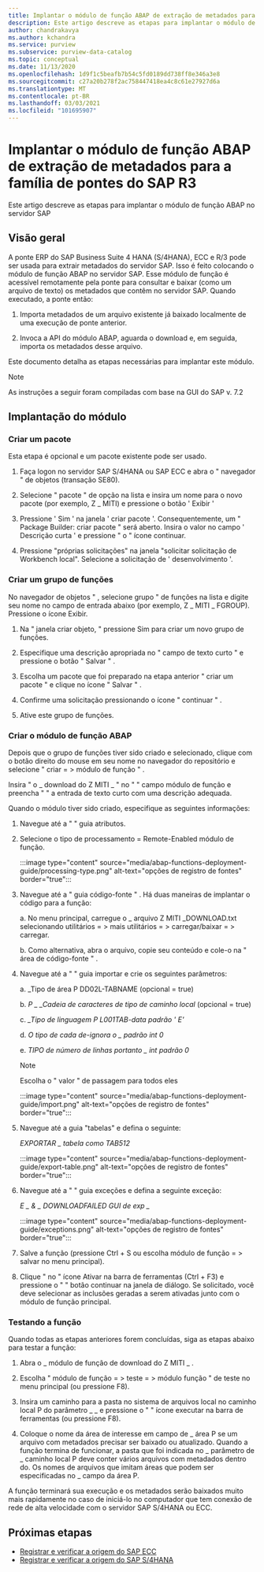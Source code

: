 ```yaml
---
title: Implantar o módulo de função ABAP de extração de metadados para a família de pontes do SAP R3 no Azure alcance
description: Este artigo descreve as etapas para implantar o módulo de função ABAP no servidor SAP
author: chandrakavya
ms.author: kchandra
ms.service: purview
ms.subservice: purview-data-catalog
ms.topic: conceptual
ms.date: 11/13/2020
ms.openlocfilehash: 1d9f1c5beafb7b54c5fd0189dd738ff8e346a3e8
ms.sourcegitcommit: c27a20b278f2ac758447418ea4c8c61e27927d6a
ms.translationtype: MT
ms.contentlocale: pt-BR
ms.lasthandoff: 03/03/2021
ms.locfileid: "101695907"
---
```

# <a name="deploy-the-metadata-extraction-abap-function-module-for-the-sap-r3-family-of-bridges"></a>Implantar o módulo de função ABAP de extração de metadados para a família de pontes do SAP R3 
Este artigo descreve as etapas para implantar o módulo de função ABAP no servidor SAP
## <a name="overview"></a>Visão geral 

A ponte ERP do SAP Business Suite 4 HANA (S/4HANA), ECC e R/3 pode ser usada para extrair metadados do servidor SAP. Isso é feito colocando o módulo de função ABAP no servidor SAP. Esse módulo de função é acessível remotamente pela ponte para consultar e baixar (como um arquivo de texto) os metadados que contêm no servidor SAP.
Quando executado, a ponte então:

1.  Importa metadados de um arquivo existente já baixado localmente de uma execução de ponte anterior.

2.  Invoca a API do módulo ABAP, aguarda o download e, em seguida, importa os metadados desse arquivo.

Este documento detalha as etapas necessárias para implantar este módulo.

> [!Note] 
>As instruções a seguir foram compiladas com base na GUI do SAP v. 7.2

## <a name="deployment-of-the-module"></a>Implantação do módulo 

### <a name="create-a-package"></a>Criar um pacote 

Esta etapa é opcional e um pacote existente pode ser usado.

1.  Faça logon no servidor SAP S/4HANA ou SAP ECC e abra o \" navegador \" de objetos (transação SE80).

2.  Selecione \" pacote \" de opção na lista e insira um nome para o novo pacote (por exemplo, Z \_ MITI) e pressione o botão ' Exibir '

3.  Pressione ' Sim ' na janela ' criar pacote '. Consequentemente, um \" Package Builder: criar pacote \" será aberto. Insira o valor no campo ' Descrição curta ' e pressione \" o \" ícone continuar.

4.  Pressione "próprias solicitações" na janela "solicitar solicitação de Workbench local". Selecione a solicitação de ' desenvolvimento '.

### <a name="create-a-function-group"></a>Criar um grupo de funções 

No navegador de objetos \" , selecione grupo \" de funções na lista e digite seu nome no campo de entrada abaixo (por exemplo, Z \_ MITI \_ FGROUP). Pressione o ícone Exibir.

1.  Na \" janela criar objeto, \" pressione Sim para criar um novo grupo de funções.

2.  Especifique uma descrição apropriada no \" campo de texto curto \" e pressione o botão \" Salvar \" .

3.  Escolha um pacote que foi preparado na etapa anterior \" criar um pacote \" e clique no ícone \" Salvar \" .

4.  Confirme uma solicitação pressionando o ícone \" continuar \" .

5.  Ative este grupo de funções.

### <a name="create-the-abap-function-module"></a>Criar o módulo de função ABAP 

Depois que o grupo de funções tiver sido criado e selecionado, clique com o botão direito do mouse em seu nome no navegador do repositório e selecione \" criar = \> módulo de função \" .

Insira \" o \_ download do Z MITI \_ \" no \" \" campo módulo de função e preencha \" \" a entrada de texto curto com uma descrição adequada.

Quando o módulo tiver sido criado, especifique as seguintes informações:

1.  Navegue até a \" \" guia atributos.

2.  Selecione o tipo de processamento = Remote-Enabled módulo de função.

    :::image type="content" source="media/abap-functions-deployment-guide/processing-type.png" alt-text="opções de registro de fontes" border="true":::

3.  Navegue até a \" guia código-fonte \" . Há duas maneiras de implantar o código para a função:

    a.  No menu principal, carregue o \_ arquivo Z MITI \_DOWNLOAD.txt selecionando utilitários = \> mais utilitários = \> carregar/baixar = \> carregar.

    b.  Como alternativa, abra o arquivo, copie seu conteúdo e cole-o na \" área de código-fonte \" .

4.  Navegue até a \" \" guia importar e crie os seguintes parâmetros:

    a.  \_Tipo de área P DD02L-TABNAME (opcional = true)

    b.  *P \_ \_Cadeia de caracteres de tipo de caminho local* (opcional = true)

    c.  *\_Tipo de linguagem P L001TAB-data padrão \' E\'*

    d.  *O tipo de cada de-ignora o \_ padrão int 0*

    e.  *TIPO de número de linhas portanto \_ int padrão 0*

    > [!Note]
    > Escolha o \" valor \" de passagem para todos eles

    :::image type="content" source="media/abap-functions-deployment-guide/import.png" alt-text="opções de registro de fontes" border="true":::

5.  Navegue até a guia "tabelas" e defina o seguinte:

    *EXPORTAR \_ tabela como TAB512*

    :::image type="content" source="media/abap-functions-deployment-guide/export-table.png" alt-text="opções de registro de fontes" border="true":::

6.  Navegue até a \" \" guia exceções e defina a seguinte exceção:

    *E \_ & \_ DOWNLOADFAILED GUI de exp \_*

    :::image type="content" source="media/abap-functions-deployment-guide/exceptions.png" alt-text="opções de registro de fontes" border="true":::

7.  Salve a função (pressione Ctrl + S ou escolha módulo de função = \> salvar no menu principal).

8.  Clique \" no \" ícone Ativar na barra de ferramentas (Ctrl + F3) e pressione o \" \" botão continuar na janela de diálogo. Se solicitado, você deve selecionar as inclusões geradas a serem ativadas junto com o módulo de função principal.

### <a name="testing-the-function"></a>Testando a função 

Quando todas as etapas anteriores forem concluídas, siga as etapas abaixo para testar a função:

1.  Abra o \_ módulo de função de download do Z MITI \_ .

2.  Escolha \" módulo de função = \> teste = \> módulo função \" de teste no menu principal (ou pressione F8).

3.  Insira um caminho para a pasta no sistema de arquivos local no caminho local P do parâmetro \_ \_ e pressione o \" \" ícone executar na barra de ferramentas (ou pressione F8).

4.  Coloque o nome da área de interesse em campo de \_ área P se um arquivo com metadados precisar ser baixado ou atualizado. Quando a função termina de funcionar, a pasta que foi indicada no \_ parâmetro de \_ caminho local P deve conter vários arquivos com metadados dentro do. Os nomes de arquivos que imitam áreas que podem ser especificadas no \_ campo da área P.

A função terminará sua execução e os metadados serão baixados muito mais rapidamente no caso de iniciá-lo no computador que tem conexão de rede de alta velocidade com o servidor SAP S/4HANA ou ECC.

## <a name="next-steps"></a>Próximas etapas

- [Registrar e verificar a origem do SAP ECC](register-scan-sapecc-source.md)
- [Registrar e verificar a origem do SAP S/4HANA](register-scan-saps4hana-source.md)